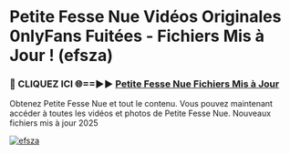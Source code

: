 # Petite Fesse Nue Vidéos Originales 0nlyFans Fuitées - Fichiers Mis à Jour ! (efsza)

<h3>🔴 CLIQUEZ ICI 🌐==►► <a href="https://tinyurl.com/2pmr4ezf" rel="nofollow">Petite Fesse Nue Fichiers Mis à Jour</a></h3>

Obtenez Petite Fesse Nue et tout le contenu. Vous pouvez maintenant accéder à toutes les vidéos et photos de Petite Fesse Nue. Nouveaux fichiers mis à jour 2025

[![efsza](https://i.imgur.com/6SNvagu.gif)](https://tinyurl.com/2pmr4ezf)
